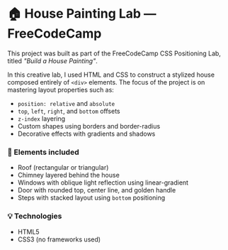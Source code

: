 # 🏠 House Painting Lab — FreeCodeCamp

This project was built as part of the FreeCodeCamp CSS Positioning Lab, titled _"Build a House Painting"_.

In this creative lab, I used HTML and CSS to construct a stylized house composed entirely of `<div>` elements. The focus of the project is on mastering layout properties such as:

- `position: relative` and `absolute`
- `top`, `left`, `right`, and `bottom` offsets
- `z-index` layering
- Custom shapes using borders and border-radius
- Decorative effects with gradients and shadows

### 🎨 Elements included

- Roof (rectangular or triangular)
- Chimney layered behind the house
- Windows with oblique light reflection using linear-gradient
- Door with rounded top, center line, and golden handle
- Steps with stacked layout using `bottom` positioning

### 💡 Technologies

- HTML5
- CSS3 (no frameworks used)